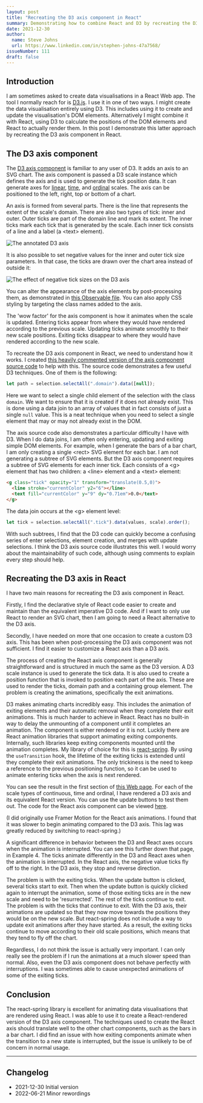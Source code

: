 ```yaml
---
layout: post
title: "Recreating the D3 axis component in React"
summary: Demonstrating how to combine React and D3 by recreating the D3 axis component in React.
date: 2021-12-30
author:
  name: Steve Johns
  url: https://www.linkedin.com/in/stephen-johns-47a7568/
issueNumber: 111
draft: false
---
```


## Introduction

I am sometimes asked to create data visualisations in a React Web app. The tool I normally reach for is [D3.js](https://d3js.org/). I use it in one of two ways. I might create the data visualisation entirely using D3. This includes using it to create and update the visualisation's DOM elements. Alternatively I might combine it with React, using D3 to calculate the positions of the DOM elements and React to actually render them. In this post I demonstrate this latter approach by recreating the D3 axis component in React.

## The D3 axis component

The [D3 axis component](https://github.com/d3/d3-axis) is familiar to any user of D3. It adds an axis to an SVG chart. The axis component is passed a D3 scale instance which defines the axis and is used to generate the tick position data. It can generate axes for [linear](https://github.com/d3/d3-scale#linear-scales), [time](https://github.com/d3/d3-scale#time-scales), and [ordinal](https://github.com/d3/d3-scale#ordinal-scales) scales. The axis can be positioned to the left, right, top or bottom of a chart.

An axis is formed from several parts. There is the line that represents the extent of the scale's domain. There are also two types of tick: inner and outer. Outer ticks are part of the domain line and mark its extent. The inner ticks mark each tick that is generated by the scale. Each inner tick consists of a line and a label (a \<text\> element).

![](/images/2021-12-30-recreating-the-d3-axis-component-in-react/d3-axis-positive-2x.png "The annotated D3 axis")

It is also possible to set negative values for the inner and outer tick size parameters. In that case, the ticks are drawn over the chart area instead of outside it:

![](/images/2021-12-30-recreating-the-d3-axis-component-in-react/d3-axis-negative-2x.png "The effect of negative tick sizes on the D3 axis")

You can alter the appearance of the axis elements by post-processing them, as demonstrated in [this Observable file](https://observablehq.com/@d3/styled-axes). You can also apply CSS styling by targeting the class names added to the axis.

The 'wow factor' for the axis component is how it animates when the scale is updated. Entering ticks appear from where they would have rendered according to the previous scale. Updating ticks animate smoothly to their new scale positions. Exiting ticks disappear to where they would have rendered according to the new scale.

To recreate the D3 axis component in React, we need to understand how it works. I created [this heavily commented version of the axis component source code](https://gist.github.com/stevejay/ced5619964a87f0e135c1baa142915dc) to help with this. The source code demonstrates a few useful D3 techniques. One of them is the following:

```javascript
let path = selection.selectAll(".domain").data([null]);
```

Here we want to select a single child element of the selection with the class `domain`. We want to ensure that it is created if it does not already exist. This is done using a data join to an array of values that in fact consists of just a single `null` value. This is a neat technique when you need to select a single element that may or may not already exist in the DOM.

The axis source code also demonstrates a particular difficulty I have with D3. When I do data joins, I am often only entering, updating and exiting simple DOM elements. For example, when I generate the bars of a bar chart, I am only creating a single \<rect\> SVG element for each bar. I am not generating a subtree of SVG elements. But the D3 axis component requires a subtree of SVG elements for each inner tick. Each consists of a \<g\> element that has two children: a \<line\> element and a \<text\> element:

```html
<g class="tick" opacity="1" transform="translate(0.5,0)">
  <line stroke="currentColor" y2="6"></line>
  <text fill="currentColor" y="9" dy="0.71em">0.0</text>
</g>
```

The data join occurs at the \<g> element level:

```javascript
let tick = selection.selectAll(".tick").data(values, scale).order();
```

With such subtrees, I find that the D3 code can quickly become a confusing series of enter selections, element creation, and merges with update selections. I think the D3 axis source code illustrates this well. I would worry about the maintainability of such code, although using comments to explain every step should help.

## Recreating the D3 axis in React

I have two main reasons for recreating the D3 axis component in React.

Firstly, I find the declarative style of React code easier to create and maintain than the equivalent imperative D3 code. And if I want to only use React to render an SVG chart, then I am going to need a React alternative to the D3 axis.

Secondly, I have needed on more that one occasion to create a custom D3 axis. This has been when post-processing the D3 axis component was not sufficient. I find it easier to customize a React axis than a D3 axis.

The process of creating the React axis component is generally straightforward and is structured in much the same as the D3 version. A D3 scale instance is used to generate the tick data. It is also used to create a position function that is invoked to position each part of the axis. These are used to render the ticks, domain path and a containing group element. The problem is creating the animations, specifically the exit animations.

D3 makes animating charts incredibly easy. This includes the animation of exiting elements and their automatic removal when they complete their exit animations. This is much harder to achieve in React. React has no built-in way to delay the unmounting of a component until it completes an animation. The component is either rendered or it is not. Luckily there are React animation libraries that support animating exiting components. Internally, such libraries keep exiting components mounted until the animation completes. My library of choice for this is [react-spring](https://react-spring.io/). By using the `useTransition` hook, the lifetime of the exiting ticks is extended until they complete their exit animations. The only trickiness is the need to keep a reference to the previous positioning function, so it can be used to animate entering ticks when the axis is next rendered.

You can see the result in the first section of [this Web page](https://dataviz.middle-engine.com/axis). For each of the scale types of continuous, time and ordinal, I have rendered a D3 axis and its equivalent React version. You can use the update buttons to test them out. The code for the React axis component can be viewed [here](https://github.com/stevejay/react-and-d3/blob/c6bea0c8deb8e5c6235749bccbbb86c531c855a7/src/components/SvgAxis.tsx).

(I did originally use Framer Motion for the React axis animations. I found that it was slower to begin animating compared to the D3 axis. This lag was greatly reduced by switching to react-spring.)

A significant difference in behavior between the D3 and React axes occurs when the animation is interrupted. You can see this further down that page, in Example 4. The ticks animate differently in the D3 and React axes when the animation is interrupted. In the React axis, the negative value ticks fly off to the right. In the D3 axis, they stop and reverse direction.

The problem is with the exiting ticks. When the update button is clicked, several ticks start to exit. Then when the update button is quickly clicked again to interrupt the animation, some of those exiting ticks are in the new scale and need to be 'resurrected'. The rest of the ticks continue to exit. The problem is with the ticks that continue to exit. With the D3 axis, their animations are updated so that they now move towards the positions they would be on the new scale. But react-spring does not include a way to update exit animations after they have started. As a result, the exiting ticks continue to move according to their old scale positions, which means that they tend to fly off the chart.

Regardless, I do not think the issue is actually very important. I can only really see the problem if I run the animations at a much slower speed than normal. Also, even the D3 axis component does not behave perfectly with interruptions. I was sometimes able to cause unexpected animations of some of the exiting ticks.

## Conclusion

The react-spring library is excellent for animating data visualisations that are rendered using React. I was able to use it to create a React-rendered version of the D3 axis component. The techniques used to create the React axis should translate well to the other chart components, such as the bars in a bar chart. I did find an issue with how exiting components animate when the transition to a new state is interrupted, but the issue is unlikely to be of concern in normal usage.

---

## Changelog

- 2021-12-30 Initial version
- 2022-06-21 Minor rewordings
